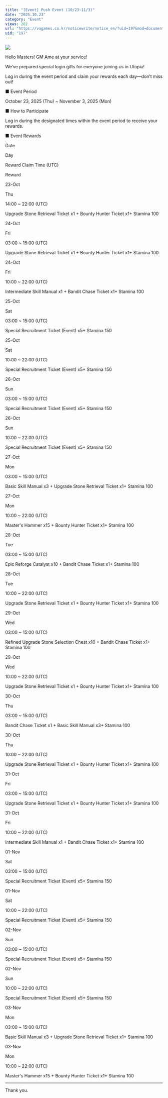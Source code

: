```yaml
---
title: "[Event] Push Event (10/23~11/3)"
date: "2025.10.23"
category: "Event"
views: 202
url: "https://vagames.co.kr/noticewrite/notice_en/?uid=197&mod=document"
uid: "197"
---
```


![](/images/news/live/en/197-9923aee3.png)

Hello Masters! GM Ame at your service!

  

We’ve prepared special login gifts for everyone joining us in Utopia!

Log in during the event period and claim your rewards each day—don’t miss out!

  

■ Event Period

October 23, 2025 (Thu) ~ November 3, 2025 (Mon)

  

■ How to Participate

Log in during the designated times within the event period to receive your rewards.

  

■ Event Rewards

  

Date

Day

Reward Claim Time (UTC)

Reward

23-Oct

Thu

14:00 ~ 22:00 (UTC)

Upgrade Stone Retrieval Ticket x1 + Bounty Hunter Ticket x1+ Stamina 100

24-Oct

Fri

03:00 ~ 15:00 (UTC)

Upgrade Stone Retrieval Ticket x1 + Bounty Hunter Ticket x1+ Stamina 100

24-Oct

Fri

10:00 ~ 22:00 (UTC)

Intermediate Skill Manual x1 + Bandit Chase Ticket x1+ Stamina 100

25-Oct

Sat

03:00 ~ 15:00 (UTC)

Special Recruitment Ticket (Event) x5+ Stamina 150

25-Oct

Sat

10:00 ~ 22:00 (UTC)

Special Recruitment Ticket (Event) x5+ Stamina 150

26-Oct

Sun

03:00 ~ 15:00 (UTC)

Special Recruitment Ticket (Event) x5+ Stamina 150

26-Oct

Sun

10:00 ~ 22:00 (UTC)

Special Recruitment Ticket (Event) x5+ Stamina 150

27-Oct

Mon

03:00 ~ 15:00 (UTC)

Basic Skill Manual x3 + Upgrade Stone Retrieval Ticket x1+ Stamina 100

27-Oct

Mon

10:00 ~ 22:00 (UTC)

Master's Hammer x15 + Bounty Hunter Ticket x1+ Stamina 100

28-Oct

Tue

03:00 ~ 15:00 (UTC)

Epic Reforge Catalyst x10 + Bandit Chase Ticket x1+ Stamina 100

28-Oct

Tue

10:00 ~ 22:00 (UTC)

Upgrade Stone Retrieval Ticket x1 + Bounty Hunter Ticket x1+ Stamina 100

29-Oct

Wed

03:00 ~ 15:00 (UTC)

Refined Upgrade Stone Selection Chest x10 + Bandit Chase Ticket x1+ Stamina 100

29-Oct

Wed

10:00 ~ 22:00 (UTC)

Upgrade Stone Retrieval Ticket x1 + Bounty Hunter Ticket x1+ Stamina 100

30-Oct

Thu

03:00 ~ 15:00 (UTC)

Bandit Chase Ticket x1 + Basic Skill Manual x3+ Stamina 100

30-Oct

Thu

10:00 ~ 22:00 (UTC)

Upgrade Stone Retrieval Ticket x1 + Bounty Hunter Ticket x1+ Stamina 100

31-Oct

Fri

03:00 ~ 15:00 (UTC)

Upgrade Stone Retrieval Ticket x1 + Bounty Hunter Ticket x1+ Stamina 100

31-Oct

Fri

10:00 ~ 22:00 (UTC)

Intermediate Skill Manual x1 + Bandit Chase Ticket x1+ Stamina 100

01-Nov

Sat

03:00 ~ 15:00 (UTC)

Special Recruitment Ticket (Event) x5+ Stamina 150

01-Nov

Sat

10:00 ~ 22:00 (UTC)

Special Recruitment Ticket (Event) x5+ Stamina 150

02-Nov

Sun

03:00 ~ 15:00 (UTC)

Special Recruitment Ticket (Event) x5+ Stamina 150

02-Nov

Sun

10:00 ~ 22:00 (UTC)

Special Recruitment Ticket (Event) x5+ Stamina 150

03-Nov

Mon

03:00 ~ 15:00 (UTC)

Basic Skill Manual x3 + Upgrade Stone Retrieval Ticket x1+ Stamina 100

03-Nov

Mon

10:00 ~ 22:00 (UTC)

Master's Hammer x15 + Bounty Hunter Ticket x1+ Stamina 100

  

  

* * *

  

Thank you.